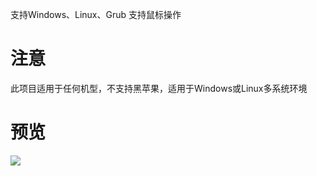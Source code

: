 支持Windows、Linux、Grub
支持鼠标操作

# 注意
此项目适用于任何机型，不支持黑苹果，适用于Windows或Linux多系统环境

# 预览
![](https://github.com/TheStupidNoob/Opencore/blob/main/preview.png)
